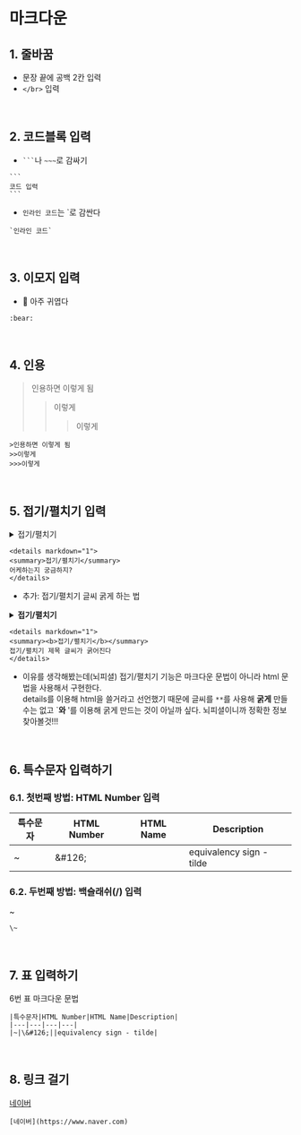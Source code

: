 # 마크다운
## 1. 줄바꿈
- 문장 끝에 공백 2칸 입력
- `</br>` 입력

</br>

## 2. 코드블록 입력
- ` ``` `나 `~~~`로 감싸기
~~~
```
코드 입력
``` 
~~~
- `인라인 코드`는 \`로 감싼다
```
`인라인 코드`
```


</br>

## 3. 이모지 입력
- :bear: 아주 귀엽다
```
:bear:
```

</br>

## 4. 인용
>인용하면 이렇게 됨
>>이렇게
>>>이렇게
```
>인용하면 이렇게 됨
>>이렇게
>>>이렇게
```

</br>

## 5. 접기/펼치기 입력
<details markdown="1">
<summary>접기/펼치기</summary>
어케하는지 궁금하지?
</details>  

```
<details markdown="1">
<summary>접기/펼치기</summary>
어케하는지 궁금하지?
</details>
```

+ 추가: 접기/펼치기 글씨 굵게 하는 법
<details markdown="1">
<summary><b>접기/펼치기</b></summary>
접기/펼치기 제목 글씨가 굵어진다
</details>

```
<details markdown="1">
<summary><b>접기/펼치기</b></summary>
접기/펼치기 제목 글씨가 굵어진다
</details>
```
  + 이유를 생각해봤는데(뇌피셜) 접기/펼치기 기능은 마크다운 문법이 아니라 html 문법을 사용해서 구현한다.</br>details를 이용해 html을 쓸거라고 선언했기 때문에 글씨를 `**`를 사용해 **굵게** 만들 수는 없고 `<b>와 </b>'를 이용해 굵게 만드는 것이 아닐까 싶다. 뇌피셜이니까 정확한 정보 찾아볼것!!!

</br>

## 6. 특수문자 입력하기
### 6.1. 첫번째 방법: HTML Number 입력
|특수문자|HTML Number|HTML Name|Description|
|---|---|---|---|
|~|\&#126;||equivalency sign - tilde|
### 6.2. 두번째 방법: 백슬래쉬(/) 입력
\~
```
\~
```

</br>

## 7. 표 입력하기
6번 표 마크다운 문법
```
|특수문자|HTML Number|HTML Name|Description|
|---|---|---|---|
|~|\&#126;||equivalency sign - tilde|
```

</br>

## 8. 링크 걸기
[네이버](https://www.naver.com)  
~~~
[네이버](https://www.naver.com)
~~~
